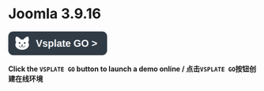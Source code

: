 # Joomla 3.9.16

<a href="https://www.vsplate.com/?docker-compose=https://github.com/vsplate/dcenvs/joomla/3.9.16"><img alt="VSPLATE GO" src="https://raw.githubusercontent.com/vsplate/images/master/vsgo_btn.png" width="200px"></a>

**Click the `VSPLATE GO` button to launch a demo online / 点击`VSPLATE GO`按钮创建在线环境**